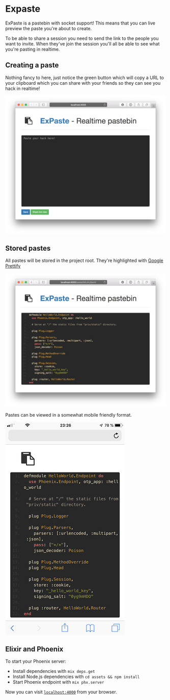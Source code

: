 # Expaste

ExPaste is a pastebin with socket support! This means that you can live preview
the paste you're about to create.

To be able to share a session you need to send the link to the people you want
to invite. When they've join the session you'll all be able to see what you're
pasting in realtime.

## Creating a paste

Nothing fancy to here, just notice the green button which will copy a URL to
your clipboard which you can share with your friends so they can see you hack
in realtime!

![paste](https://raw.githubusercontent.com/bombsimon/expaste/master/img/screenshot01.png)

## Stored pastes

All pastes will be stored in the project root. They're highlighted with
[Google Prettify](https://github.com/google/code-prettify)

![paste](https://raw.githubusercontent.com/bombsimon/expaste/master/img/screenshot02.png)

Pastes can be viewed in a somewhat mobile friendly format.

![paste](https://raw.githubusercontent.com/bombsimon/expaste/master/img/screenshot03.png)


## Elixir and Phoenix

To start your Phoenix server:

  * Install dependencies with `mix deps.get`
  * Install Node.js dependencies with `cd assets && npm install`
  * Start Phoenix endpoint with `mix phx.server`

Now you can visit [`localhost:4000`](http://localhost:4000) from your browser.
